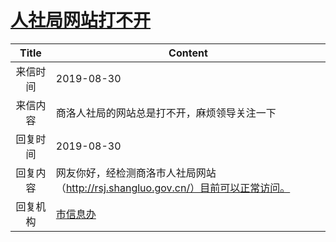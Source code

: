 # <a href="http://www.shangluo.gov.cn/zmhd/ldxxxx.jsp?urltype=leadermail.LeaderMailContentUrl&wbtreeid=1112&leadermailid=5423">人社局网站打不开</a>
| Title |                        Content                         |
|:-----:|--------------------------------------------------------|
| 来信时间  | 2019-08-30                                             |
| 来信内容  | 商洛人社局的网站总是打不开，麻烦领导关注一下                                 |
| 回复时间  | 2019-08-30                                             |
| 回复内容  | 网友你好，经检测商洛市人社局网站（http://rsj.shangluo.gov.cn/）目前可以正常访问。 |
| 回复机构  | <a href="../../categories/agencies/市信息办.md">市信息办</a>     |